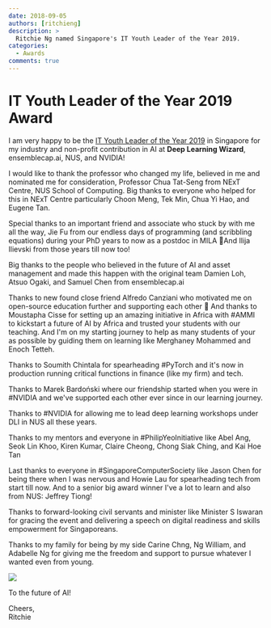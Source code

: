 ```yaml
---
date: 2018-09-05
authors: [ritchieng]
description: >
  Ritchie Ng named Singapore's IT Youth Leader of the Year 2019.
categories:
  - Awards
comments: true
---
```


# IT Youth Leader of the Year 2019 Award
I am very happy to be the [IT Youth Leader of the Year 2019](https://www.scs.org.sg/it-leader-awards/winners-by-year.php?year=2019) in Singapore for my industry and non-profit contribution in AI at **Deep Learning Wizard**, ensemblecap.ai, NUS,  and NVIDIA!

<!-- more -->

I would like to thank the professor who changed my life, believed in me and nominated me for consideration, Professor Chua Tat-Seng from NExT Centre, NUS School of Computing. Big thanks to everyone who helped for this in NExT Centre particularly Choon Meng, Tek Min, Chua Yi Hao, and Eugene Tan.

Special thanks to an important friend and associate who stuck by with me all the way, Jie Fu from our endless days of programming (and scribbling equations) during your PhD years to now as a postdoc in MILA 🙂And Ilija Ilievski from those years till now too!

Big thanks to the people who believed in the future of AI and asset management and made this happen with the original team Damien Loh, Atsuo Ogaki, and Samuel Chen from ensemblecap.ai

Thanks to new found close friend Alfredo Canziani who motivated me on open-source education further and supporting each other 🙂 And thanks to Moustapha Cisse for setting up an amazing initiative in Africa with #AMMI to kickstart a future of AI by Africa and trusted your students with our teaching. And I'm on my starting journey to help as many students of your as possible by guiding them on learning like Merghaney Mohammed and Enoch Tetteh.

Thanks to Soumith Chintala for spearheading #PyTorch and it's now in production running critical functions in finance (like my firm) and tech.

Thanks to Marek Bardoński where our friendship started when you were in #NVIDIA and we've supported each other ever since in our learning journey.

Thanks to #NVIDIA for allowing me to lead deep learning workshops under DLI in NUS all these years.

Thanks to my mentors and everyone in #PhilipYeoInitiative like Abel Ang, Seok Lin Khoo, Kiren Kumar, Claire Cheong, Chong Siak Ching, and Kai Hoe Tan

Last thanks to everyone in #SingaporeComputerSociety like Jason Chen for being there when I was nervous and Howie Lau for spearheading tech from start till now. And to a senior big award winner I've a lot to learn and also from NUS: Jeffrey Tiong!

Thanks to forward-looking civil servants and minister like Minister S Iswaran for gracing the event and delivering a speech on digital readiness and skills empowerment for Singaporeans.

Thanks to my family for being by my side Carine Chng, Ng William, and Adabelle Ng for giving me the freedom and support to pursue whatever I wanted even from young.

![](https://res.cloudinary.com/ritchieng/image/upload/v1552267733/award_it_youth_2019_rwzanm.jpg)

To the future of AI!

Cheers,
<br />Ritchie